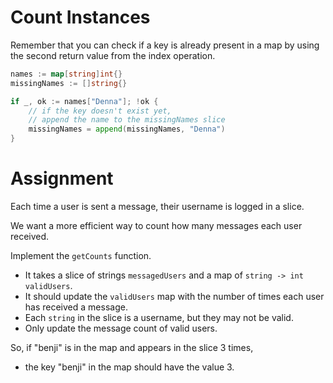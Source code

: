 # Count Instances

Remember that you can check if a key is already present in a map by using the second return value from the index operation.

```go
names := map[string]int{}
missingNames := []string{}

if _, ok := names["Denna"]; !ok {
    // if the key doesn't exist yet,
    // append the name to the missingNames slice
    missingNames = append(missingNames, "Denna")
}
```

# Assignment

Each time a user is sent a message, their username is logged in a slice.

We want a more efficient way to count how many messages each user received.

Implement the `getCounts` function.

- It takes a slice of strings `messagedUsers` and a map of `string -> int` `validUsers`.
- It should update the `validUsers` map with the number of times each user has received a message.
- Each `string` in the slice is a username, but they may not be valid.
- Only update the message count of valid users.

So, if "benji" is in the map and appears in the slice 3 times,

- the key "benji" in the map should have the value 3.
